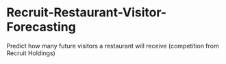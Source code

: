 # Recruit-Restaurant-Visitor-Forecasting
Predict how many future visitors a restaurant will receive (competition from Recruit Holdings)
